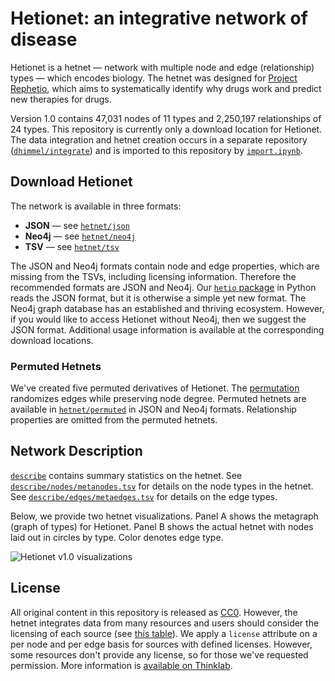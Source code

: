 # Hetionet: an integrative network of disease

Hetionet is a hetnet — network with multiple node and edge (relationship) types — which encodes biology. The hetnet was designed for [Project Rephetio](http://thinklab.com/p/rephetio "Repurposing drugs on a hetnet · Project Rephetio on Thinklab"), which aims to systematically identify why drugs work and predict new therapies for drugs.

Version 1.0 contains 47,031 nodes of 11 types and 2,250,197 relationships of 24 types. This repository is currently only a download location for Hetionet. The data integration and hetnet creation occurs in a separate repository ([`dhimmel/integrate`](https://github.com/dhimmel/integrate/tree/d482033bcaa913a976faf4a6ee08497281c739c3)) and is imported to this repository by [`import.ipynb`](import.ipynb).

## Download Hetionet

The network is available in three formats:

+ **JSON** — see [`hetnet/json`](hetnet/json)
+ **Neo4j** — see [`hetnet/neo4j`](hetnet/neo4j)
+ **TSV** — see [`hetnet/tsv`](hetnet/tsv)

The JSON and Neo4j formats contain node and edge properties, which are missing from the TSVs, including licensing information. Therefore the recommended formats are JSON and Neo4j. Our [`hetio` package](https://github.com/dhimmel/hetio "Hetnets in Python · GitHub") in Python reads the JSON format, but it is otherwise a simple yet new format. The Neo4j graph database has an established and thriving ecosystem. However, if you would like to access Hetionet without Neo4j, then we suggest the JSON format. Additional usage information is available at the corresponding download locations.

### Permuted Hetnets

We've created five permuted derivatives of Hetionet. The [permutation](http://doi.org/10.15363/thinklab.d136 "Permuting hetnets and implementing randomized edge swaps in cypher · Thinklab discussion") randomizes edges while preserving node degree. Permuted hetnets are available in [`hetnet/permuted`](hetnet/permuted) in JSON and Neo4j formats. Relationship properties are omitted from the permuted hetnets.

## Network Description

[`describe`](describe) contains summary statistics on the hetnet. See [`describe/nodes/metanodes.tsv`](describe/nodes/metanodes.tsv) for details on the node types in the hetnet. See [`describe/edges/metaedges.tsv`](describe/edges/metaedges.tsv) for details on the edge types.

Below, we provide two hetnet visualizations. Panel A shows the metagraph (graph of types) for Hetionet. Panel B shows the actual hetnet with nodes laid out in circles by type. Color denotes edge type.

![Hetionet v1.0 visualizations](https://github.com/dhimmel/rephetio/blob/103054a2bc3f86998fed6cb3753d1ecdb5cbe1e7/figure/hetionet-v1.0-metagraph-and-graph.png?raw=true "A) Metagraph B) Hetionet in circular metanode layout")

## License

All original content in this repository is released as [CC0](https://creativecommons.org/publicdomain/zero/1.0/ "CC0 1.0 Universal · Public Domain Dedication"). However, the hetnet integrates data from many resources and users should consider the licensing of each source (see [this table](https://github.com/dhimmel/integrate/blob/d482033bcaa913a976faf4a6ee08497281c739c3/licenses/README.md "Source license table")). We apply a `license` attribute on a per node and per edge basis for sources with defined licenses. However, some resources don't provide any license, so for those we've requested permission. More information is [available on Thinklab](http://thinklab.com/discussion/integrating-resources-with-disparate-licensing-into-an-open-network/107 "Integrating resources with disparate licensing into an open network").

